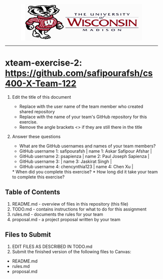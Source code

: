 <!-- Embeded image and aligned it to the center-->
<p align="center"><img src="Images/UW-Madison-Logo.jpg" height="120" width="400"></p>

<!--line--><hr>

# xteam-exercise-2: https://github.com/safipourafsh/cs400-X-Team-122

1. Edit the title of this document
   * Replace <UserName> with the user name of the team member who created shared repository
   * Replace <GitHubRepositoryName> with the name of your team's GitHub repository for this exercise.
   * Remove the angle brackets <> if they are still there in the title

2. Answer these questions
    * What are the GitHub usernames and names of your team members?
    
    <ul>
       <li> GitHub username 1: safipourafsh    |  name 1: Askar Safipour Afshar |</li>
       <li> GitHub username 2: psapienza       |  name 2: Paul Joseph Sapienza  |</li>
       <li> GitHub username 3:                 |  name 3: Jaskirat Singh        |</li>
       <li> GitHub username 4: chencynthia123  |  name 4: Chen Xu               |</li>
     </ul> 
   * When did you complete this exercise? 
   * How long did it take your team to complete this exercise? 

## Table of Contents

1. README.md - overview of files in this repository (this file)
2. TODO.md - contains instructions for what to do for this assignment
3. rules.md - documents the rules for your team
4. proposal.md - a project proposal written by your team

## Files to Submit

1. EDIT FILES AS DESCRIBED IN TODO.md
2. Submit the finished version of the following files to Canvas:

* README.md
* rules.md
* proposal.md
